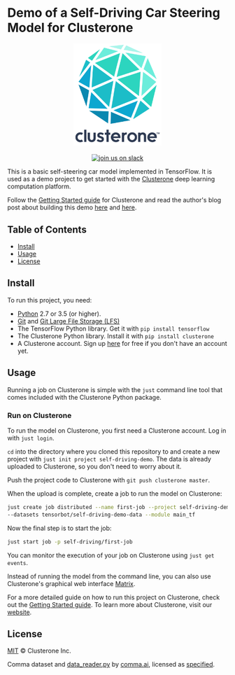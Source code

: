 # Demo of a Self-Driving Car Steering Model for Clusterone

<p align="center">
<img src="co_logo.png" alt="Clusterone" width="200">
<br>
<br>
<a href="https://slackin-altdyjrdgq.now.sh"><img src="https://slackin-altdyjrdgq.now.sh/badge.svg" alt="join us on slack"></a>
</p>

This is a basic self-steering car model implemented in TensorFlow. It is used as a demo project to get started with the [Clusterone](https://clusterone.com) deep learning computation platform.


Follow the [Getting Started guide](https://docs.clusterone.com/docs/get-started) for Clusterone and read the author's blog post about building this demo [here](https://medium.com/towards-data-science/what-i-learnt-building-a-simple-self-steering-car-in-tensorflow-c8d7cab6f6d) and [here](https://medium.com/@malomarrec/how-to-write-distributed-tensorflow-code-with-an-example-on-tensorport-70bf3306adcb).


## Table of Contents

- [Install](#install)
- [Usage](#usage)
- [License](#license)

## Install

To run this project, you need:

- [Python](https://python.org) 2.7 or 3.5 (or higher).
- [Git](https://git-scm.com/) and [Git Large File Storage (LFS)](https://git-lfs.github.com/)
- The TensorFlow Python library. Get it with `pip install tensorflow`
- The Clusterone Python library. Install it with `pip install clusterone`
- A Clusterone account. Sign up [here](https://clusterone.com) for free if you don't have an account yet.

## Usage

Running a job on Clusterone is simple with the `just` command line tool that comes included with the Clusterone Python package.

### Run on Clusterone

To run the model on Clusterone, you first need a Clusterone account. Log in with `just login`.

`cd` into the directory where you cloned this repository to and create a new project with `just init project self-driving-demo`. The data is already uploaded to Clusterone, so you don't need to worry about it.

Push the project code to Clusterone with `git push clusterone master`.

When the upload is complete, create a job to run the model on Clusterone:

```bash
just create job distributed --name first-job --project self-driving-demo \
--datasets tensorbot/self-driving-demo-data --module main_tf
```

Now the final step is to start the job:

```bash
just start job -p self-driving/first-job
```

You can monitor the execution of your job on Clusterone using `just get events`.

Instead of running the model from the command line, you can also use Clusterone's graphical web interface [Matrix](https://clusterone.com/matrix).

For a more detailed guide on how to run this project on Clusterone, check out the [Getting Started guide](https://docs.clusterone.com/docs/get-started). To learn more about Clusterone, visit our [website](https://clusterone.com).

## License

[MIT](LICENSE) © Clusterone Inc.

Comma dataset and [data_reader.py](utils/data_reader.py) by [comma.ai](https://github.com/commaai/research), licensed as [specified](LICENSE_COMMA).
